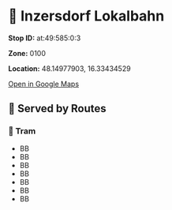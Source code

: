 # 🚉 Inzersdorf Lokalbahn


**Stop ID:** at:49:585:0:3

**Zone:** 0100

**Location:** 48.14977903, 16.33434529

[Open in Google Maps](https://www.google.com/maps?q=48.14977903,16.33434529)

## 🚆 Served by Routes

### 🚊 Tram
- BB
- BB
- BB
- BB
- BB
- BB
- BB